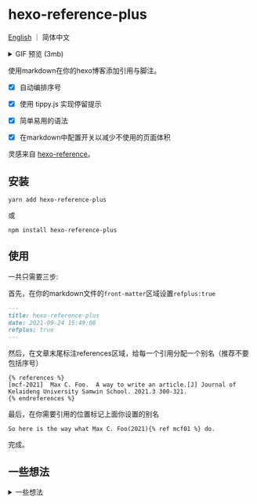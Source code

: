 # hexo-reference-plus
[English](https://github.com/MaxChang3/hexo-reference-plus) ｜ 简体中文
<details>
<summary>GIF 预览 (3mb)</summary>

![](https://z3.ax1x.com/2021/09/27/4gfIiD.gif)

</details>

使用markdown在你的hexo博客添加引用与脚注。

- [x] 自动编排序号
- [x] 使用 tippy.js 实现停留提示
- [x] 简单易用的语法
- [x] 在markdown中配置开关以减少不使用的页面体积


灵感来自 [hexo-reference](https://github.com/kchen0x/hexo-reference)。

## 安装
```
yarn add hexo-reference-plus
```
或
```
npm install hexo-reference-plus
```

## 使用
一共只需要三步:

首先，在你的markdown文件的`front-matter`区域设置`refplus:true`
```markdown
---
title: hexo-reference-plus
date: 2021-09-24 15:49:08
refplus: true
---
```


然后，在文章末尾标注references区域，给每一个引用分配一个别名（推荐不要包括序号）
```
{% references %}
[mcf-2021]  Max C. Foo.  A way to write an article.[J] Journal of Kelaideng University Samwin School. 2021.3 300-321.
{% endreferences %}
```
最后，在你需要引用的位置标记上面你设置的别名
```
So here is the way what Max C. Foo(2021){% ref mcf01 %} do.
```
完成。

## 一些想法
<details>
<summary>一些想法</summary>
过去这段时间我经常使用hexo写一些文章，难免会遇到引用的场景，这时候我一般使用链接来手动实现。但很明显这不是个优雅的方法：你需要管理序号与链接，比如删除了其中一个就需要重新排号，还有其他各种麻烦的问题。

也许会有一些插件可以帮助我完成这个流程？然后我就找到了`hexo-reference`，但是他并不完全适合我，而且仍然存在序号管理的问题。与`hexo-render-marked`语法相似的他确实在这种场景下是一个不错的选择。最后折腾之下我就开发了这个插件。
</details>
